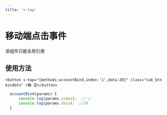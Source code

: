 ```yaml
---
title: 'v-tap'
---
```

# 移动端点击事件
该组件只能全局引用

## 使用方法
```vue
<button v-tap="{methods:accountBind,index:'1',data:20}" class="sub_btn bindbtn" >确 定</button>

```
```js
  accountBind(params) {
      console.log(params.index);  //'1'
      console.log(params.data);  //20
  }
```

